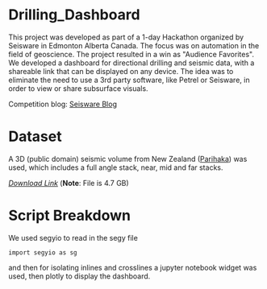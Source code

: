 # Drilling_Dashboard
This project was developed as part of a 1-day Hackathon organized by Seisware in Edmonton Alberta Canada. The focus was on automation in the field of geoscience. The project resulted in a win as "Audience Favorites". We developed a dashboard for directional drilling and seismic data, with a shareable link that can be displayed on any device. The idea was to eliminate the need to use a 3rd party software, like Petrel or Seisware, in order to view or share subsurface visuals.

Competition blog: [Seisware Blog](https://seisware.com/geoscience-hackathon2019/)

# Dataset
A 3D (public domain) seismic volume from New Zealand ([Parihaka](https://wiki.seg.org/wiki/Parihaka-3D)) was used, which includes a full angle stack, near, mid and far stacks.

*[Download Link](https://wiki.seg.org/wiki/Parihaka-3D#Download_data_clicking_links_or_command_line_wget)*
(**Note**: File is 4.7 GB)

# Script Breakdown
We used segyio to read in the segy file
```
import segyio as sg
```
and then for isolating inlines and crosslines a jupyter notebook widget was used, then plotly to display the dashboard.
